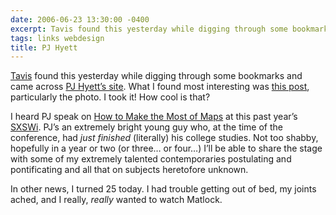 ```yaml
---
date: 2006-06-23 13:30:00 -0400
excerpt: Tavis found this yesterday while digging through some bookmarks and came across PJ Hyett’s site.
tags: links webdesign
title: PJ Hyett
---
```


[Tavis](http://www.tavistucker.com/) found this yesterday while digging through some bookmarks and came across [PJ Hyett’s site](http://pjhyett.com/). What I found most interesting was [this post](http://pjhyett.com/articles/2006/04/18/im-still-here), particularly the photo. I took it! How cool is that?

I heard PJ speak on [How to Make the Most of Maps](http://2006.sxsw.com/interactive/programming/panels/?action=show&id=IAP060021) at this past year’s [SXSWi](http://2006.sxsw.com/interactive/). PJ’s an extremely bright young guy who, at the time of the conference, had _just finished_ (literally) his college studies. Not too shabby, hopefully in a year or two (or three… or four…) I’ll be able to share the stage with some of my extremely talented contemporaries postulating and pontificating and all that on subjects heretofore unknown.

In other news, I turned 25 today. I had trouble getting out of bed, my joints ached, and I really, _really_ wanted to watch Matlock.